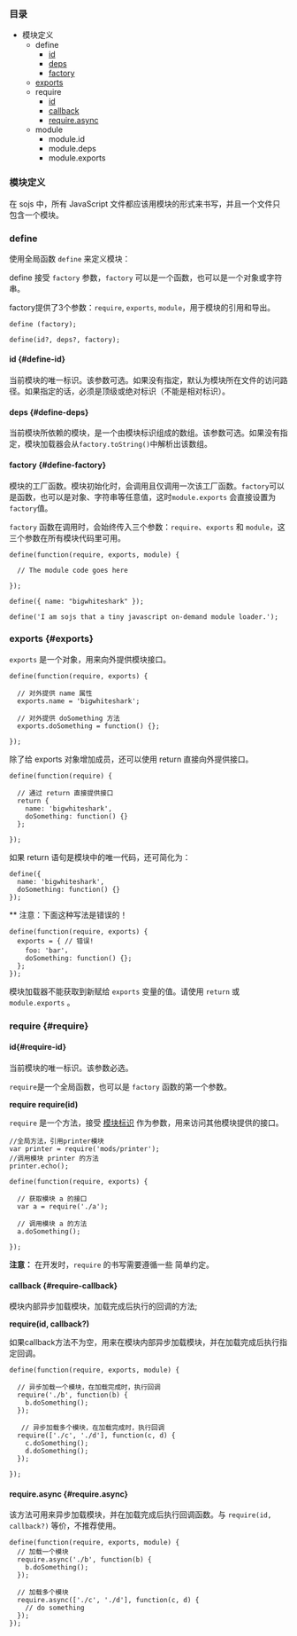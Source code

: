 ### 目录

* 模块定义
    * define
        * [id](#define-id)
        * [deps](#define-deps)
        * [factory](#define-factory)
    * [exports](#exports)
    * require
        * [id](#require-id)
        * [callback](#require-callback)
        * [require.async](#require-async)
    * module
        * module.id
        * module.deps
        * module.exports

### 模块定义

在 sojs 中，所有 JavaScript 文件都应该用模块的形式来书写，并且一个文件只包含一个模块。

### define 

使用全局函数 `define` 来定义模块：

define 接受 `factory` 参数，`factory` 可以是一个函数，也可以是一个对象或字符串。

factory提供了3个参数：`require`, `exports`, `module`，用于模块的引用和导出。
  
    define (factory);

    define(id?, deps?, factory);

#### id {#define-id}

 当前模块的唯一标识。该参数可选。如果没有指定，默认为模块所在文件的访问路径。如果指定的话，必须是顶级或绝对标识（不能是相对标识）。

#### deps {#define-deps}

当前模块所依赖的模块，是一个由模块标识组成的数组。该参数可选。如果没有指定，模块加载器会从`factory.toString()`中解析出该数组。

#### factory {#define-factory}

模块的工厂函数。模块初始化时，会调用且仅调用一次该工厂函数。`factory`可以是函数，也可以是对象、字符串等任意值，这时`module.exports` 会直接设置为`factory`值。

`factory` 函数在调用时，会始终传入三个参数：`require`、`exports` 和 `module`，这三个参数在所有模块代码里可用。

    define(function(require, exports, module) {

      // The module code goes here
      
    });

    define({ name: "bigwhiteshark" });

    define('I am sojs that a tiny javascript on-demand module loader.');

### exports {#exports}

`exports` 是一个对象，用来向外提供模块接口。

    define(function(require, exports) {

      // 对外提供 name 属性
      exports.name = 'bigwhiteshark';

      // 对外提供 doSomething 方法
      exports.doSomething = function() {};

    });

除了给 exports 对象增加成员，还可以使用 return 直接向外提供接口。

    define(function(require) {

      // 通过 return 直接提供接口
      return {
        name: 'bigwhiteshark',
        doSomething: function() {}
      };

    });

如果 return 语句是模块中的唯一代码，还可简化为：

    define({
      name: 'bigwhiteshark',
      doSomething: function() {}
    });

  ** 注意：下面这种写法是错误的！

    define(function(require, exports) {
      exports = { // 错误!
        foo: 'bar'，
        doSomething: function() {};
      };
    });

模块加载器不能获取到新赋给 `exports` 变量的值。请使用 `return` 或 `module.exports` 。

### require {#require}

#### id{#require-id}

当前模块的唯一标识。该参数必选。

`require`是一个全局函数，也可以是 `factory` 函数的第一个参数。

**require require(id)**

`require` 是一个方法，接受 [模块标识](module-identifier.html "模块标识") 作为参数，用来访问其他模块提供的接口。

    //全局方法，引用printer模块
    var printer = require('mods/printer');
    //调用模块 printer 的方法
    printer.echo();

    define(function(require, exports) {

      // 获取模块 a 的接口
      var a = require('./a');

      // 调用模块 a 的方法
      a.doSomething();

    });

**注意：** 在开发时，`require` 的书写需要遵循一些 简单约定。

#### callback {#require-callback}

模块内部异步加载模块，加载完成后执行的回调的方法;

**require(id, callback?)** 

 如果callback方法不为空，用来在模块内部异步加载模块，并在加载完成后执行指定回调。

    define(function(require, exports, module) {

      // 异步加载一个模块，在加载完成时，执行回调
      require('./b', function(b) {
        b.doSomething();
      });

       // 异步加载多个模块，在加载完成时，执行回调
      require(['./c', './d'], function(c, d) {
        c.doSomething();
        d.doSomething();
      });

    });

#### require.async {#require.async}

该方法可用来异步加载模块，并在加载完成后执行回调函数。与 `require(id, callback?)` 等价，不推荐使用。

    define(function(require, exports, module) {
      // 加载一个模块
      require.async('./b', function(b) {
        b.doSomething();
      });
      
      // 加载多个模块
      require.async(['./c', './d'], function(c, d) {
        // do something
      });
    });

